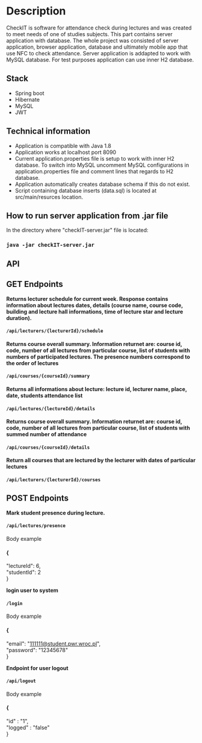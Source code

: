 # Description
CheckIT is software for attendance check during lectures and was created to meet needs of one of studies subjects. This part contains server application with database. The whole project was consisted of server application, browser application, database and ultimately mobile app that use NFC to check attendance. 
Server application is addapted to work with MySQL database. For test purposes application can use inner H2 database. 

## Stack
* Spring boot
* Hibernate
* MySQL
* JWT

## Technical information
* Application is compatible with Java 1.8
* Application works at localhost port 8090
* Current application.properties file is setup to work with inner H2 database. To switch into MySQL uncomment MySQL configurations in application.properties file and comment lines that regards to H2 database.
* Application automatically creates database schema if this do not exist.
* Script containing database inserts (data.sql) is located at src/main/resurces location.

## How to run server application from .jar file
In the directory where "checkIT-server.jar" file is located:

### `java -jar checkIT-server.jar`



## API

## GET Endpoints

**Returns lecturer schedule for current week. Response contains information about lectures dates, details (course name, course code, building and lecture hall informations, time of lecture star and lecture duration).**

#### `/api/lecturers/{lecturerId}/schedule`

**Returns course overall summary. Information returnet are: course id, code, number
of all lectures from particular course, list of students with numbers of participated lectures. The presence
numbers correspond to the order of lectures**

#### `/api/courses/{courseId}/summary`

**Returns all informations about lecture: lecture id, lecturer name, place, date, students
attendance list**

#### `/api/lectures/{lectureId}/details`

**Returns course overall summary. Information returnet are: course id, code, number
of all lectures from particular course, list of students with summed number of attendance**

#### `/api/courses/{courseId}/details`


**Return all courses that are lectured by the lecturer with dates of particular lectures**

#### `/api/lecturers/{lecturerId}/courses`

## POST Endpoints

**Mark student presence during lecture.**

#### `/api/lectures/presence`
Body example
#### {</br>

"lectureId": 6,</br>
"studentId": 2 </br>
}</br>


**login user to system**

#### `/login`

Body example
#### {</br>

"email": "111111@student.pwr.wroc.pl", </br>
"password": "12345678" </br>
} </br>


**Endpoint for user logout**

#### `/api/logout`

Body example
#### {</br>

"id" : "1", </br>
"logged" : "false" </br>
} </br>
